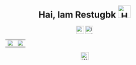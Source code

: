 <h1 align="center">Hai, Iam Restugbk <img src="https://user-images.githubusercontent.com/1303154/88677602-1635ba80-d120-11ea-84d8-d263ba5fc3c0.gif" width="40px" alt="Hai"></h1>

<p align="center">
    <a href="https://t.me/restufadhilah"><img src="https://img.shields.io/badge/Telegram-%231877F2.svg?&style=flat-square&logo=telegram&logoColor=white" height=25></a>
    <a href="https://www.instagram.com/i_technologi"><img src="https://img.shields.io/badge/Instagram-%23E4405F.svg?&style=flat-square&logo=instagram&logoColor=white" alt="Instagram" height=25></a>
</p>

<table>
    <tr>
        <td>
            <a href="#">
                <img src="https://github-readme-stats.vercel.app/api?username=restugbk&&show_icons=true&theme=graywhite&count_private=true&hide_border=true&include_all_commits=true&custom_title=Statistics&icon_color=aaaaaa" />
            </a>
        </td>
        <td>
            <a href="#">
                <img src="https://github-readme-stats.vercel.app/api/top-langs/?username=restugbk&theme=graywhite&hide=css%2Chtml&layout=compact&langs_count=10&hide_border=true&card_width=445" />
            </a>
        </td>
    </tr>
</table>

<p align="center">
    <a href="https://wa.me/6285281822916"><img src="https://img.shields.io/badge/Contact Me!-%808080.svg?&style=flat-square&logo=Whatsapp&logoColor=white" alt="Whatsapp" height=25></a>
</p>
